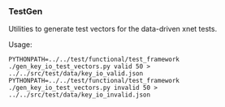 ### TestGen ###

Utilities to generate test vectors for the data-driven xnet tests.

Usage:

    PYTHONPATH=../../test/functional/test_framework ./gen_key_io_test_vectors.py valid 50 > ../../src/test/data/key_io_valid.json
    PYTHONPATH=../../test/functional/test_framework ./gen_key_io_test_vectors.py invalid 50 > ../../src/test/data/key_io_invalid.json
